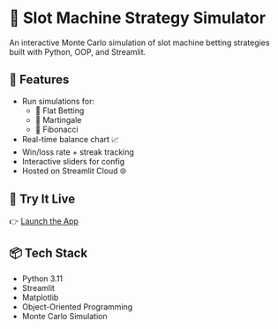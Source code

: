 # 🎰 Slot Machine Strategy Simulator

An interactive Monte Carlo simulation of slot machine betting strategies built with Python, OOP, and Streamlit.

## 📌 Features

- Run simulations for:
  - 🎯 Flat Betting
  - 🔁 Martingale
  - 🔺 Fibonacci
- Real-time balance chart 📈
- Win/loss rate + streak tracking
- Interactive sliders for config
- Hosted on Streamlit Cloud 🌐

## 🚀 Try It Live
👉 [Launch the App](https://slot-machine-monte-carlo.streamlit.app/)

## 📦 Tech Stack
- Python 3.11
- Streamlit
- Matplotlib
- Object-Oriented Programming
- Monte Carlo Simulation
